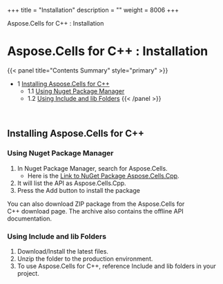+++
title = "Installation" 
description = "" 
weight = 8006 
+++

Aspose.Cells for C++ : Installation  

# Aspose.Cells for C++ : Installation


{{< panel title="Contents Summary" style="primary" >}}
*   1 [Installing Aspose.Cells for C++](#Installation-InstallingAspose.CellsforC++)
    *   1.1 [Using Nuget Package Manager](#Installation-UsingNugetPackageManager)
    *   1.2 [Using Include and lib Folders](#Installation-UsingIncludeandlibFolders)
{{< /panel >}}
 

 

## Installing Aspose.Cells for C++

### Using Nuget Package Manager

1.  In Nuget Package Manager, search for Aspose.Cells. 
    *   Here is the [Link to NuGet Package Aspose.Cells.Cpp](https://www.nuget.org/packages/Aspose.Cells.Cpp).
2.  It will list the API as Aspose.Cells.Cpp.
3.  Press the Add button to install the package 

You can also download ZIP package from the Aspose.Cells for C++ download page. The archive also contains the offline API documentation.

### Using Include and lib Folders

1.  Download/Install the latest files.
2.  Unzip the folder to the production environment.
3.  To use Aspose.Cells for C++, reference Include and lib folders in your project.

